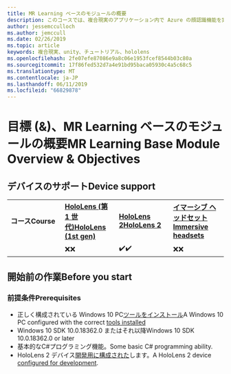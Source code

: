 ```yaml
---
title: MR Learning ベースのモジュールの概要
description: このコースでは、複合現実のアプリケーション内で Azure の顔認識機能を実装する方法について説明します。
author: jessemcculloch
ms.author: jemccull
ms.date: 02/26/2019
ms.topic: article
keywords: 複合現実、unity、チュートリアル、hololens
ms.openlocfilehash: 2fe07efe87086e9a8c06e1953fcef8544b03c80a
ms.sourcegitcommit: 17f86fed532d7a4e91bd95baca05930c4a5c68c5
ms.translationtype: MT
ms.contentlocale: ja-JP
ms.lasthandoff: 06/11/2019
ms.locfileid: "66829878"
---
```

# <a name="mr-learning-base-module-overview--objectives"></a><span data-ttu-id="8e2c9-104">目標 (&)、MR Learning ベースのモジュールの概要</span><span class="sxs-lookup"><span data-stu-id="8e2c9-104">MR Learning Base Module Overview & Objectives</span></span>

## <a name="device-support"></a><span data-ttu-id="8e2c9-105">デバイスのサポート</span><span class="sxs-lookup"><span data-stu-id="8e2c9-105">Device support</span></span>

<table>
    <colgroup>
    <col width="25%" />
    <col width="25%" />
    <col width="25%" />
    <col width="25%" />
    </colgroup>
    <tr>
        <td><span data-ttu-id="8e2c9-106"><strong>コース</strong></span><span class="sxs-lookup"><span data-stu-id="8e2c9-106"><strong>Course</strong></span></span></td>
        <td><span data-ttu-id="8e2c9-107"><a href="hololens-hardware-details.md"><strong>HoloLens (第 1 世代)</strong></a></span><span class="sxs-lookup"><span data-stu-id="8e2c9-107"><a href="hololens-hardware-details.md"><strong>HoloLens (1st gen)</strong></a></span></span></td>
        <td><span data-ttu-id="8e2c9-108"><a href="https://www.microsoft.com/en-us/hololens/hardware"><strong>HoloLens 2</strong></a></span><span class="sxs-lookup"><span data-stu-id="8e2c9-108"><a href="https://www.microsoft.com/en-us/hololens/hardware"><strong>HoloLens 2</strong></a></span></span></td>
        <td><span data-ttu-id="8e2c9-109"><a href="immersive-headset-hardware-details.md"><strong>イマーシブ ヘッドセット</strong></a></span><span class="sxs-lookup"><span data-stu-id="8e2c9-109"><a href="immersive-headset-hardware-details.md"><strong>Immersive headsets</strong></a></span></span></td>
    </tr>
     <tr>
        <td></td>
        <td><span data-ttu-id="8e2c9-110">❌</span><span class="sxs-lookup"><span data-stu-id="8e2c9-110">❌</span></span></td>
        <td><span data-ttu-id="8e2c9-111">✔️</span><span class="sxs-lookup"><span data-stu-id="8e2c9-111">✔️</span></span></td>
        <td><span data-ttu-id="8e2c9-112">❌</span><span class="sxs-lookup"><span data-stu-id="8e2c9-112">❌</span></span></td>
    </tr>
</table>

## <a name="before-you-start"></a><span data-ttu-id="8e2c9-113">開始前の作業</span><span class="sxs-lookup"><span data-stu-id="8e2c9-113">Before you start</span></span>

### <a name="prerequisites"></a><span data-ttu-id="8e2c9-114">前提条件</span><span class="sxs-lookup"><span data-stu-id="8e2c9-114">Prerequisites</span></span>

* <span data-ttu-id="8e2c9-115">正しく構成されている Windows 10 PC[ツールをインストール](install-the-tools.md)</span><span class="sxs-lookup"><span data-stu-id="8e2c9-115">A Windows 10 PC configured with the correct [tools installed](install-the-tools.md)</span></span>
* <span data-ttu-id="8e2c9-116">Windows 10 SDK 10.0.18362.0 またはそれ以降</span><span class="sxs-lookup"><span data-stu-id="8e2c9-116">Windows 10 SDK 10.0.18362.0 or later</span></span>
* <span data-ttu-id="8e2c9-117">基本的なC#プログラミング機能。</span><span class="sxs-lookup"><span data-stu-id="8e2c9-117">Some basic C# programming ability.</span></span>
* <span data-ttu-id="8e2c9-118">HoloLens 2 デバイス[開発用に構成された](using-visual-studio.md#enabling-developer-mode)します。</span><span class="sxs-lookup"><span data-stu-id="8e2c9-118">A HoloLens 2 device [configured for development](using-visual-studio.md#enabling-developer-mode).</span></span>
